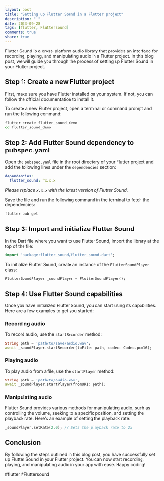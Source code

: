 ```yaml
---
layout: post
title: "Setting up Flutter Sound in a Flutter project"
description: " "
date: 2023-09-28
tags: [flutter, Fluttersound]
comments: true
share: true
---
```


Flutter Sound is a cross-platform audio library that provides an interface for recording, playing, and manipulating audio in a Flutter project. In this blog post, we will guide you through the process of setting up Flutter Sound in your Flutter project.

## Step 1: Create a new Flutter project

First, make sure you have Flutter installed on your system. If not, you can follow the official documentation to install it.

To create a new Flutter project, open a terminal or command prompt and run the following command:

```bash
flutter create flutter_sound_demo
cd flutter_sound_demo
```

## Step 2: Add Flutter Sound dependency to pubspec.yaml

Open the `pubspec.yaml` file in the root directory of your Flutter project and add the following lines under the `dependencies` section:

```yaml
dependencies:
  flutter_sound: ^x.x.x
```
*Please replace `x.x.x` with the latest version of Flutter Sound.*

Save the file and run the following command in the terminal to fetch the dependencies:

```bash
flutter pub get
```

## Step 3: Import and initialize Flutter Sound

In the Dart file where you want to use Flutter Sound, import the library at the top of the file:

```dart
import 'package:flutter_sound/flutter_sound.dart';
```

To initialize Flutter Sound, create an instance of the `FlutterSoundPlayer` class:

```dart
FlutterSoundPlayer _soundPlayer = FlutterSoundPlayer();
```

## Step 4: Use Flutter Sound capabilities

Once you have initialized Flutter Sound, you can start using its capabilities. Here are a few examples to get you started:

### Recording audio

To record audio, use the `startRecorder` method:

```dart
String path = 'path/to/save/audio.wav';
await _soundPlayer.startRecorder(toFile: path, codec: Codec.pcm16);
```

### Playing audio

To play audio from a file, use the `startPlayer` method:

```dart
String path = 'path/to/audio.wav';
await _soundPlayer.startPlayer(fromURI: path);
```

### Manipulating audio

Flutter Sound provides various methods for manipulating audio, such as controlling the volume, seeking to a specific position, and setting the playback rate. Here's an example of setting the playback rate:

```dart
_soundPlayer.setRate(2.0); // Sets the playback rate to 2x
```

## Conclusion

By following the steps outlined in this blog post, you have successfully set up Flutter Sound in your Flutter project. You can now start recording, playing, and manipulating audio in your app with ease. Happy coding!

#flutter #Fluttersound